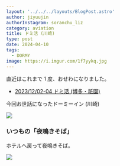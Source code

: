 ```yaml
---
layout: '../../../layouts/BlogPost.astro'
author: jiyuujin
authorInstagram: soranchu_liz
category: aviation
title: ドミ活 (川崎)
type: post
date: 2024-04-10
tags:
  - DORMY
image: https://i.imgur.com/1f7yykq.jpg
---
```


直近はこれまで 1 度、おせわになりました。

- [2023/12/02-04 ドミ活 (博多・祇園)](https://soratabi.nekohack.me/posts/2023-12-02-dormy/)

今回お世話になったドーミーイン (川崎)

![](/assets/img/20240410/DORMY.JPG)

### いつもの「夜鳴きそば」

ホテルへ戻って夜鳴きそば。

![](/assets/img/20240410/yonaki.JPG)
